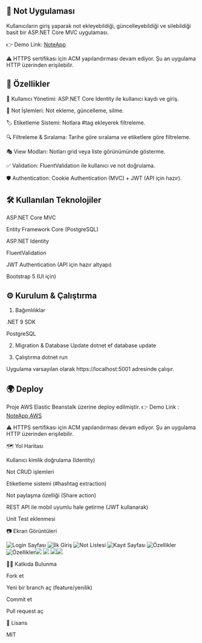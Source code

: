 ## 📝 Not Uygulaması

Kullanıcıların giriş yaparak not ekleyebildiği, güncelleyebildiği ve silebildiği basit bir ASP.NET Core MVC uygulaması.

👉 Demo Link: [NoteApp](http://noteapp-dev.eba-psh22n6f.eu-north-1.elasticbeanstalk.com)

⚠️ HTTPS sertifikası için ACM yapılandırması devam ediyor. Şu an uygulama HTTP üzerinden erişilebilir.

## 🚀 Özellikler

🔑 Kullanıcı Yönetimi: ASP.NET Core Identity ile kullanıcı kaydı ve giriş.

📝 Not İşlemleri: Not ekleme, güncelleme, silme.

🏷 Etiketleme Sistemi: Notlara #tag ekleyerek filtreleme.

🔍 Filtreleme & Sıralama: Tarihe göre sıralama ve etiketlere göre filtreleme.

🎭 View Modları: Notları grid veya liste görünümünde gösterme.

✅ Validation: FluentValidation ile kullanıcı ve not doğrulama.

🛡 Authentication: Cookie Authentication (MVC) + JWT (API için hazır).

## 🛠 Kullanılan Teknolojiler

ASP.NET Core MVC

Entity Framework Core (PostgreSQL)

ASP.NET Identity

FluentValidation

JWT Authentication (API için hazır altyapı)

Bootstrap 5 (UI için)

## ⚙️ Kurulum & Çalıştırma
1. Bağımlılıklar

.NET 9 SDK

PostgreSQL

2. Migration & Database Update
dotnet ef database update

3. Çalıştırma
dotnet run


Uygulama varsayılan olarak https://localhost:5001 adresinde çalışır.

## 🌍 Deploy

Proje AWS Elastic Beanstalk üzerine deploy edilmiştir.
👉 Demo Link : [NoteApp AWS](http://noteapp-dev.eba-psh22n6f.eu-north-1.elasticbeanstalk.com)

⚠️ HTTPS sertifikası için ACM yapılandırması devam ediyor. Şu an uygulama HTTP üzerinden erişilebilir.

🗺 Yol Haritası

 Kullanıcı kimlik doğrulama (Identity)

 Not CRUD işlemleri

 Etiketleme sistemi (#hashtag extraction)

 Not paylaşma özelliği (Share action)

 REST API ile mobil uyumlu hale getirme (JWT kullanarak)

 Unit Test eklenmesi

📷 Ekran Görüntüleri

![Login Sayfası](https://i.imgur.com/0De7u98.png)
![İlk Giriş](https://i.imgur.com/2QJj8FW.png)
![Not Listesi](https://i.imgur.com/5RCurAP.png)
![Kayıt Sayfası](https://i.imgur.com/Qw8WdV1.png)
![Özellikler](https://i.imgur.com/0bf2oQL.png)
![Özellikler](https://i.imgur.com/g5HjIP0.png)![](https://i.imgur.com/HPoeoi1.png)
![](https://i.imgur.com/g13sRka.png)
![](https://i.imgur.com/iWNEcA6.png)![](https://i.imgur.com/0bVrB0n.png)

👨‍💻 Katkıda Bulunma

Fork et

Yeni bir branch aç (feature/yenilik)

Commit et

Pull request aç

📜 Lisans

MIT
